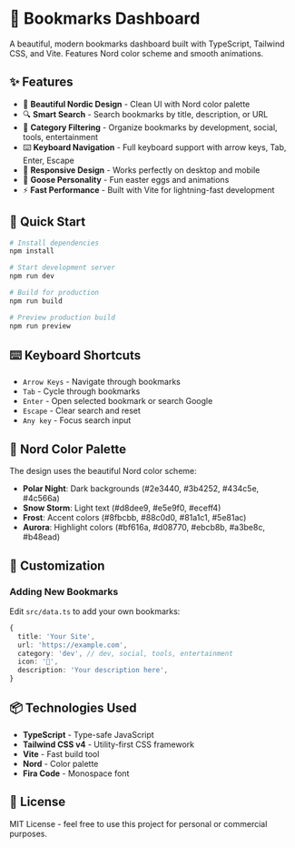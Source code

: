 # 🦆 Bookmarks Dashboard

A beautiful, modern bookmarks dashboard built with TypeScript, Tailwind CSS, and Vite. Features Nord color scheme and smooth animations.

## ✨ Features

- 🎨 **Beautiful Nordic Design** - Clean UI with Nord color palette
- 🔍 **Smart Search** - Search bookmarks by title, description, or URL
- 📂 **Category Filtering** - Organize bookmarks by development, social, tools, entertainment
- ⌨️ **Keyboard Navigation** - Full keyboard support with arrow keys, Tab, Enter, Escape
- 📱 **Responsive Design** - Works perfectly on desktop and mobile
- 🦆 **Goose Personality** - Fun easter eggs and animations
- ⚡ **Fast Performance** - Built with Vite for lightning-fast development

## 🚀 Quick Start

```bash
# Install dependencies
npm install

# Start development server
npm run dev

# Build for production
npm run build

# Preview production build
npm run preview
```

## ⌨️ Keyboard Shortcuts

- `Arrow Keys` - Navigate through bookmarks
- `Tab` - Cycle through bookmarks
- `Enter` - Open selected bookmark or search Google
- `Escape` - Clear search and reset
- `Any key` - Focus search input

## 🎨 Nord Color Palette

The design uses the beautiful Nord color scheme:

- **Polar Night**: Dark backgrounds (#2e3440, #3b4252, #434c5e, #4c566a)
- **Snow Storm**: Light text (#d8dee9, #e5e9f0, #eceff4)
- **Frost**: Accent colors (#8fbcbb, #88c0d0, #81a1c1, #5e81ac)
- **Aurora**: Highlight colors (#bf616a, #d08770, #ebcb8b, #a3be8c, #b48ead)

## 🔧 Customization

### Adding New Bookmarks

Edit `src/data.ts` to add your own bookmarks:

```typescript
{
  title: 'Your Site',
  url: 'https://example.com',
  category: 'dev', // dev, social, tools, entertainment
  icon: '🌟',
  description: 'Your description here',
}
```

## 📦 Technologies Used

- **TypeScript** - Type-safe JavaScript
- **Tailwind CSS v4** - Utility-first CSS framework
- **Vite** - Fast build tool
- **Nord** - Color palette
- **Fira Code** - Monospace font

## 📄 License

MIT License - feel free to use this project for personal or commercial purposes.
